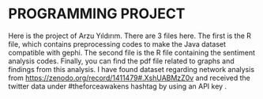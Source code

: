 # PROGRAMMING PROJECT
Here is the project of Arzu Yıldırım. There are 3 files here. The first is the R file, which contains preprocessing codes to make the Java dataset compatible with gephi. The second file is the R file containing the sentiment analysis codes. Finally, you can find the pdf file related to graphs and findings from this analysis.
I have found dataset regarding network analysis from https://zenodo.org/record/1411479#.XshUABMzZ0v and received the twitter data under #theforceawakens hashtag by using an API key . 
